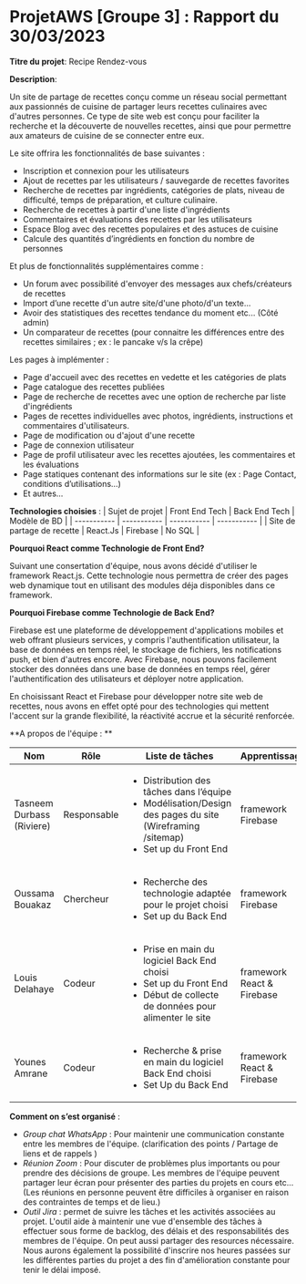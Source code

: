 # ProjetAWS [Groupe 3] : Rapport du 30/03/2023

**Titre du projet**: Recipe Rendez-vous

**Description**: 

Un site de partage de recettes conçu comme un réseau social permettant aux passionnés de cuisine de partager leurs recettes culinaires avec d'autres personnes. Ce type de site web est conçu pour faciliter la recherche et la découverte de nouvelles recettes, ainsi que pour permettre aux amateurs de cuisine de se connecter entre eux.

Le site offrira les fonctionnalités de base suivantes : 
*	Inscription et connexion pour les utilisateurs 
*	Ajout de recettes par les utilisateurs / sauvegarde de recettes favorites
*	Recherche de recettes par ingrédients, catégories de plats, niveau de difficulté, temps de préparation, et culture culinaire.
*	Recherche de recettes à partir d'une liste d'ingrédients
*	Commentaires et évaluations des recettes par les utilisateurs
*	Espace Blog avec des recettes populaires et des astuces de cuisine
*	Calcule des quantités d’ingrédients en fonction du nombre de personnes


Et plus de fonctionnalités supplémentaires comme :
*	Un forum avec possibilité d'envoyer des messages aux chefs/créateurs de recettes
*	Import d’une recette d'un autre site/d'une photo/d'un texte...
*	Avoir des statistiques des recettes tendance du moment etc... (Côté admin) 
*	Un comparateur de recettes (pour connaitre les différences entre des recettes similaires ; ex : le pancake v/s la crêpe)

Les pages à implémenter :
*	Page d'accueil avec des recettes en vedette et les catégories de plats
* Page catalogue des recettes publiées
*	Page de recherche de recettes avec une option de recherche par liste d'ingrédients
*	Pages de recettes individuelles avec photos, ingrédients, instructions et commentaires d'utilisateurs.
*	Page de modification ou d'ajout d'une recette
* Page de connexion utilisateur
*	Page de profil utilisateur avec les recettes ajoutées, les commentaires et les évaluations
*	Page statiques contenant des informations sur le site (ex : Page Contact, conditions d’utilisations…)
* Et autres...

**Technologies choisies** :
| Sujet de projet      | Front End Tech | Back End Tech      | Modèle de BD |
| ----------- | ----------- | ----------- | ----------- |
| Site de partage de recette      | React.Js       | Firebase | No SQL |


**Pourquoi React comme Technologie de Front End?**

Suivant une consertation d'équipe, nous avons décidé d'utiliser le framework React.js. Cette technologie nous permettra de créer des pages web dynamique tout en utilisant des modules déja disponibles dans ce framework.


**Pourquoi Firebase comme Technologie de Back End?**

Firebase est une plateforme de développement d'applications mobiles et web offrant plusieurs services, y compris l'authentification utilisateur, la base de données en temps réel, le stockage de fichiers, les notifications push, et bien d'autres encore. Avec Firebase, nous pouvons facilement stocker des données dans une base de données en temps réel, gérer l'authentification des utilisateurs et déployer notre application.

En choisissant React et Firebase pour développer notre site web de recettes, nous avons en effet opté pour des technologies qui mettent l'accent sur la grande flexibilité, la réactivité accrue et la sécurité renforcée.

**A propos de l'équipe : **

| Nom      | Rôle | Liste de tâches      | Apprentissage|
| ----------- | ----------- | ----------- |  -----------  |
| Tasneem Durbass (Riviere) | Responsable        | <ul><li>Distribution des tâches dans l’équipe</li><li>Modélisation/Design des pages du site (Wireframing /sitemap) </li><li>Set up du Front End</li></ul>      | framework Firebase |
| Oussama Bouakaz | Chercheur        | <ul><li>Recherche des technologie adaptée pour le projet choisi</li><li>Set up du Back End </li></ul>      | framework Firebase |
| Louis Delahaye      | Codeur       | <ul><li>Prise en main du logiciel Back End choisi</li><li>Set up du Front End</li><li>Début de collecte de données pour alimenter le site </li></ul> | framework React & Firebase |
| Younes Amrane | Codeur        | <ul><li>Recherche & prise en main du logiciel Back End choisi</li><li>Set Up du Back End</li></ul>      | framework React & Firebase | 


**Comment on s’est organisé** :

* *Group chat WhatsApp* : Pour maintenir une communication constante entre les membres de l'équipe. (clarification des points / Partage de liens et de rappels )
* *Réunion Zoom* : Pour discuter de problèmes plus importants ou pour prendre des décisions de groupe. Les membres de l'équipe peuvent partager leur écran pour présenter des parties du projets en cours etc... (Les réunions en personne peuvent être difficiles à organiser en raison des contraintes de temps et de lieu.)
* *Outil Jira* : permet de suivre les tâches et les activités associées au projet. L'outil aide à maintenir une vue d'ensemble des tâches à effectuer sous forme de backlog, des délais et des responsabilités des membres de l'équipe. On peut aussi partager des resources nécessaire. Nous aurons également la possibilité d'inscrire nos heures passées sur les différentes parties du projet a des fin d'amélioration constante pour tenir le délai imposé.